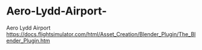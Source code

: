 # Aero-Lydd-Airport-
Aero Lydd Airport 
https://docs.flightsimulator.com/html/Asset_Creation/Blender_Plugin/The_Blender_Plugin.htm
